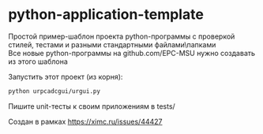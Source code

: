 # python-application-template

Простой пример-шаблон проекта python-программы с проверкой стилей, тестами и разными стандартными файлами\папками  
Все новые python-программы на github.com/EPC-MSU нужно создавать из этого шаблона

Запустить этот проект (из корня):
```bash
python urpcadcgui/urgui.py
```
Пишите unit-тесты к своим приложениям в tests/

Создан в рамках https://ximc.ru/issues/44427
